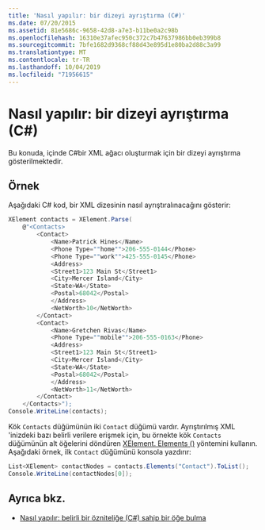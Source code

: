 ```yaml
---
title: 'Nasıl yapılır: bir dizeyi ayrıştırma (C#)'
ms.date: 07/20/2015
ms.assetid: 81e5686c-9658-42d8-a7e3-b11be0a2c98b
ms.openlocfilehash: 16310e37afec950c372c7b47637986bb0eb399b8
ms.sourcegitcommit: 7bfe1682d9368cf88d43e895d1e80ba2d88c3a99
ms.translationtype: MT
ms.contentlocale: tr-TR
ms.lasthandoff: 10/04/2019
ms.locfileid: "71956615"
---
```

# <a name="how-to-parse-a-string-c"></a>Nasıl yapılır: bir dizeyi ayrıştırma (C#)

Bu konuda, içinde C#bir XML ağacı oluşturmak için bir dizeyi ayrıştırma gösterilmektedir.

## <a name="example"></a>Örnek

Aşağıdaki C# kod, bir XML dizesinin nasıl ayrıştıralınacağını gösterir:

```csharp
XElement contacts = XElement.Parse(
    @"<Contacts>
        <Contact>
            <Name>Patrick Hines</Name>
            <Phone Type=""home"">206-555-0144</Phone>
            <Phone Type=""work"">425-555-0145</Phone>
            <Address>
            <Street1>123 Main St</Street1>
            <City>Mercer Island</City>
            <State>WA</State>
            <Postal>68042</Postal>
            </Address>
            <NetWorth>10</NetWorth>
        </Contact>
        <Contact>
            <Name>Gretchen Rivas</Name>
            <Phone Type=""mobile"">206-555-0163</Phone>
            <Address>
            <Street1>123 Main St</Street1>
            <City>Mercer Island</City>
            <State>WA</State>
            <Postal>68042</Postal>
            </Address>
            <NetWorth>11</NetWorth>
        </Contact>
    </Contacts>");
Console.WriteLine(contacts);
```

Kök `Contacts` düğümünün iki `Contact` düğümü vardır. Ayrıştırılmış XML 'inizdeki bazı belirli verilere erişmek için, bu örnekte kök `Contacts` düğümünün alt öğelerini döndüren [XElement. Elements ()](xref:System.Xml.Linq.XContainer.Elements) yöntemini kullanın. Aşağıdaki örnek, ilk `Contact` düğümünü konsola yazdırır:

```csharp
List<XElement> contactNodes = contacts.Elements("Contact").ToList();
Console.WriteLine(contactNodes[0]);
```

## <a name="see-also"></a>Ayrıca bkz.

- [Nasıl yapılır: belirli bir özniteliğe (C#) sahip bir öğe bulma](how-to-find-an-element-with-a-specific-attribute.md)
